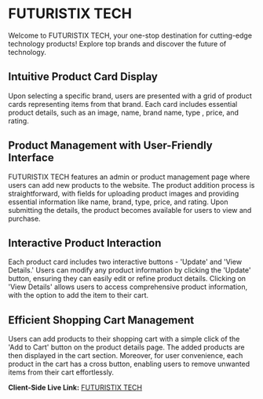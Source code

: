 # FUTURISTIX TECH

Welcome to FUTURISTIX TECH, your one-stop destination for cutting-edge technology products! Explore top brands and discover the future of technology.

## Intuitive Product Card Display

Upon selecting a specific brand, users are presented with a grid of product cards representing items from that brand. Each card includes essential product details, such as an image, name, brand name, type , price, and rating.

## Product Management with User-Friendly Interface

FUTURISTIX TECH features an admin or product management page where users can add new products to the website. The product addition process is straightforward, with fields for uploading product images and providing essential information like name, brand, type, price, and rating. Upon submitting the details, the product becomes available for users to view and purchase.

## Interactive Product Interaction

Each product card includes two interactive buttons - 'Update' and 'View Details.' Users can modify any product information by clicking the 'Update' button, ensuring they can easily edit or refine product details. Clicking on 'View Details' allows users to access comprehensive product information, with the option to add the item to their cart.

## Efficient Shopping Cart Management

Users can add products to their shopping cart with a simple click of the 'Add to Cart' button on the product details page. The added products are then displayed in the cart section. Moreover, for user convenience, each product in the cart has a  cross button, enabling users to remove unwanted items from their cart effortlessly.

**Client-Side Live Link:** [FUTURISTIX TECH](https://futuristix-tech.web.app)
